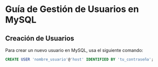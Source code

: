 # Guía de Gestión de Usuarios en MySQL


## Creación de Usuarios

Para crear un nuevo usuario en MySQL, usa el siguiente comando:

```sql
CREATE USER 'nombre_usuario'@'host' IDENTIFIED BY 'tu_contraseña';